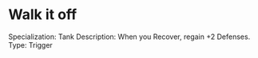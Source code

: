 # Walk it off

Specialization: Tank
Description: When you Recover, regain +2 Defenses.
Type: Trigger